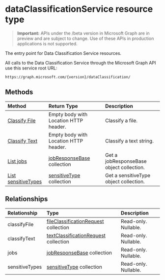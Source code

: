 # dataClassificationService resource type

> **Important:** APIs under the /beta version in Microsoft Graph are in preview and are subject to change. Use of these APIs in production applications is not supported.

The entry point for Data Classification Service resources.

All calls to the Data Classification Service through the Microsoft Graph API use this service root URL:

```
https://graph.microsoft.com/{version}/dataClassification/
```


## Methods

| Method		   | Return Type	|Description|
|:---------------|:--------|:----------|
|[Classify File](../api/dataclassificationservice_post_classifyfile.md) |Empty body with Location HTTP header.| Classify a file.|
|[Classify Text](../api/dataclassificationservice_post_classifytext.md) |Empty body with Location HTTP header.| Classify a text string.|
|[List jobs](../api/dataclassificationservice_list_jobs.md) |[jobResponseBase](jobresponsebase.md) collection| Get a jobResponseBase object collection.|
|[List sensitiveTypes](../api/dataclassificationservice_list_sensitivetypes.md) |[sensitiveType](sensitivetype.md) collection| Get a sensitiveType object collection.|


## Relationships
| Relationship | Type	|Description|
|:---------------|:--------|:----------|
|classifyFile|[fileClassificationRequest](fileclassificationrequest.md) collection| Read-only. Nullable.|
|classifyText|[textClassificationRequest](textclassificationrequest.md) collection| Read-only. Nullable.|
|jobs|[jobResponseBase](jobresponsebase.md) collection| Read-only. Nullable.|
|sensitiveTypes|[sensitiveType](sensitivetype.md) collection| Read-only. Nullable.|


<!-- uuid: 8fcb5dbc-d5aa-4681-8e31-b001d5168d79
2015-10-25 14:57:30 UTC -->
<!-- {
  "type": "#page.annotation",
  "description": "dataClassificationService resource",
  "keywords": "",
  "section": "documentation",
  "tocPath": ""
}-->